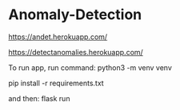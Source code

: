 # Anomaly-Detection

https://andet.herokuapp.com/


https://detectanomalies.herokuapp.com/

To run app, run command:
python3 -m venv venv

pip install -r requirements.txt

and then:
flask run
